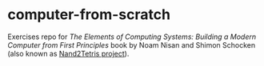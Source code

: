 # computer-from-scratch
Exercises repo for *The Elements of Computing Systems: Building a Modern Computer from First Principles* book by Noam Nisan and Shimon Schocken (also known as [Nand2Tetris project](https://www.nand2tetris.org/)).